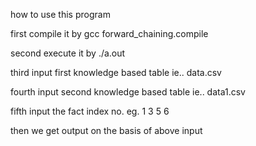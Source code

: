 how to use this program

first compile it by gcc forward_chaining.compile


second execute it by ./a.out


third input first knowledge based table ie.. data.csv


fourth input second knowledge based table ie.. data1.csv

fifth input the fact index no.
eg. 1 3 5 6

then we get output on the basis of above input
